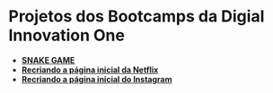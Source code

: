 # Projetos dos Bootcamps da Digial Innovation One

- **[SNAKE GAME](https://github.com/andersonleite1/bootcamps-dio/tree/main/snake-game)**
- **[Recriando a página inicial da Netflix](https://github.com/andersonleite1/bootcamps-dio/tree/main/cloneflix)**
- **[Recriando a página inicial do Instagram](https://github.com/andersonleite1/bootcamps-dio/tree/main/Instagram-homepage)**
